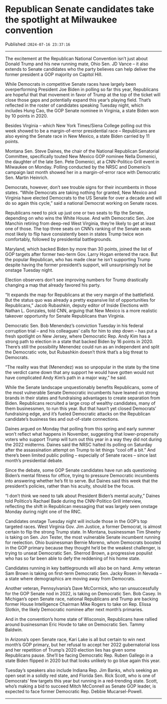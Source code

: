 # Republican Senate candidates take the spotlight at Milwaukee convention

Published :`2024-07-16 23:37:16`

---

The excitement at the Republican National Convention isn’t just about Donald Trump and his new running mate, Ohio Sen. JD Vance – it also extends to Senate candidates who the party believes can help deliver the former president a GOP majority on Capitol Hill.

While Democrats in competitive Senate races have largely been overperforming President Joe Biden in polling so far this year, Republicans are hopeful that that movement in favor of Trump at the top of the ticket will close those gaps and potentially expand this year’s playing field. That’s reflected in the roster of candidates speaking Tuesday night, which includes Hung Cao, the GOP Senate nominee in Virginia, a state Biden won by 10 points in 2020.

Besides Virginia – which New York Times/Siena College polling out this week showed to be a margin-of-error presidential race – Republicans are also eyeing the Senate race in New Mexico, a state Biden carried by 11 points.

Montana Sen. Steve Daines, the chair of the National Republican Senatorial Committee, specifically touted New Mexico GOP nominee Nella Domenici, the daughter of the late Sen. Pete Domenici, at a CNN-Politico Grill event in Milwaukee on Monday. Polling conducted by the NRSC and Domenici’s campaign last month showed her in a margin-of-error race with Democratic Sen. Martin Heinrich.

Democrats, however, don’t see trouble signs for their incumbents in those states. “While Democrats are taking nothing for granted, New Mexico and Virginia have elected Democrats to the US Senate for over a decade and will do so again this cycle,” said a national Democrat working on Senate races.

Republicans need to pick up just one or two seats to flip the Senate, depending on who wins the White House. And with Democratic Sen. Joe Manchin retiring from deep-red West Virginia, they’re likely to get at least one of those. The top three seats on CNN’s ranking of the Senate seats most likely to flip have consistently been in states Trump twice won comfortably, followed by presidential battlegrounds.

Maryland, which backed Biden by more than 30 points, joined the list of GOP targets after former two-term Gov. Larry Hogan entered the race. But the popular Republican, who has made clear he isn’t supporting Trump despite having the former president’s support, will unsurprisingly not be onstage Tuesday night.

Election observers don’t see improving numbers for Trump drastically changing a map that already favored his party.

“It expands the map for Republicans at the very margin of the battlefield. But the status quo was already a pretty expansive list of opportunities for Republicans,” Jacob Rubashkin, deputy editor of Inside Elections with Nathan L. Gonzales, told CNN, arguing that New Mexico is a more realistic takeover opportunity for Senate Republicans than Virginia.

Democratic Sen. Bob Menendez’s conviction Tuesday in his federal corruption trial – and his colleagues’ calls for him to step down – has put a fresh spotlight on New Jersey, where Democratic Rep. Andy Kim has a strong path to election in a state that backed Biden by 16 points in 2020. There’s still the possibility Menendez could run as an independent and split the Democratic vote, but Rubashkin doesn’t think that’s a big threat to Democrats.

“The reality was that (Menendez) was so unpopular in the state by the time the verdict came down that any support he would have gotten would not have complicated Andy Kim’s path in a major way,” he said.

While the Senate landscape unquestionably benefits Republicans, some of the most vulnerable Senate Democratic incumbents have leaned on strong brands in their states and fundraising advantages to create separation from Biden. Republicans recruited a large crop of wealthy candidates, many of them businessmen, to run this year. But that hasn’t yet closed Democrats’ fundraising edge, and it’s fueled Democratic attacks on the Republican candidate’s business ties and out-of-state connections.

Daines argued on Monday that polling from this spring and early summer won’t reflect what happens in November, suggesting that lower-propensity voters who support Trump will turn out this year in a way they did not during the 2022 midterms. Daines said the NRSC halted its polling on Saturday after the assassination attempt on Trump to let things “cool off a bit.” And there’s been limited public polling – especially of Senate races – since last month’s presidential debate.

Since the debate, some GOP Senate candidates have run ads questioning Biden’s mental fitness for office, trying to pressure Democratic incumbents into answering whether he’s fit to serve. But Daines said this week that the president’s policies, rather than his acuity, should be the focus.

“I don’t think we need to talk about President Biden’s mental acuity,” Daines told Politico’s Rachael Bade during the CNN-Politico Grill interview, reflecting the shift in Republican messaging that was largely seen onstage Monday during night one of the RNC.

Candidates onstage Tuesday night will include those in the GOP’s top targeted races. West Virginia Gov. Jim Justice, a former Democrat, is almost certain to flip the strong Trump state. In Montana, businessman Tim Sheehy is taking on Sen. Jon Tester, the most vulnerable Senate incumbent running for reelection. Ohio businessman Bernie Moreno, whom Democrats boosted in the GOP primary because they thought he’d be the weakest challenger, is trying to unseat Democratic Sen. Sherrod Brown, a progressive populist who has so far been able to defy the reddening of his home state.

Candidates running in key battlegrounds will also be on hand. Army veteran Sam Brown is taking on first-term Democratic Sen. Jacky Rosen in Nevada – a state where demographics are moving away from Democrats.

Another veteran, Pennsylvania’s Dave McCormick, who ran unsuccessfully for the GOP Senate nod in 2022, is taking on Democratic Sen. Bob Casey. In Michigan’s open Senate race, national Republicans and Trump are backing former House Intelligence Chairman Mike Rogers to take on Rep. Elissa Slotkin, the likely Democratic nominee after next month’s primaries.

And in the convention’s home state of Wisconsin, Republicans have rallied around businessman Eric Hovde to take on Democratic Sen. Tammy Baldwin.

In Arizona’s open Senate race, Kari Lake is all but certain to win next month’s GOP primary, but her refusal to accept her 2022 gubernatorial loss and her repetition of Trump’s 2020 election lies has given some Republicans pause. She’ll be facing Democratic Rep. Ruben Gallego in a state Biden flipped in 2020 but that looks unlikely to go blue again this year.

Tuesday’s speakers also include Indiana Rep. Jim Banks, who’s seeking an open seat in a solidly red state, and Florida Sen. Rick Scott, who is one of Democrats’ few targets this year but running in a red-trending state. Scott, who’s making a bid to succeed Mitch McConnell as Senate GOP leader, is expected to face former Democratic Rep. Debbie Mucarsel-Powell.

---


